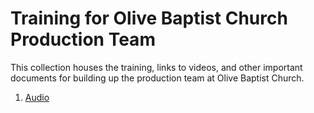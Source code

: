 # Training for Olive Baptist Church Production Team

This collection houses the training, links to videos, and other important documents for building up the production team at Olive Baptist Church.

1. [Audio](./audio/index.md)
